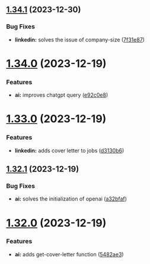 ## [1.34.1](https://github.com/ghorbani-mohammad/Social-Networks-Crawler/compare/v1.34.0...v1.34.1) (2023-12-30)


### Bug Fixes

* **linkedin:** solves the issue of company-size ([7f31e87](https://github.com/ghorbani-mohammad/Social-Networks-Crawler/commit/7f31e87e1b087ae990d643574620b2c1ade4f18d))



# [1.34.0](https://github.com/ghorbani-mohammad/Social-Networks-Crawler/compare/v1.33.0...v1.34.0) (2023-12-19)


### Features

* **ai:** improves chatgpt query ([e92c0e8](https://github.com/ghorbani-mohammad/Social-Networks-Crawler/commit/e92c0e813e40acc3b392545c298a36243660f63a))



# [1.33.0](https://github.com/ghorbani-mohammad/Social-Networks-Crawler/compare/v1.32.1...v1.33.0) (2023-12-19)


### Features

* **linkedin:** adds cover letter to jobs ([d3130b6](https://github.com/ghorbani-mohammad/Social-Networks-Crawler/commit/d3130b63b3bd3e99062f9ed0ca186583a77045d7))



## [1.32.1](https://github.com/ghorbani-mohammad/Social-Networks-Crawler/compare/v1.32.0...v1.32.1) (2023-12-19)


### Bug Fixes

* **ai:** solves the initialization of openai ([a32bfaf](https://github.com/ghorbani-mohammad/Social-Networks-Crawler/commit/a32bfaf5b202f75eb4f5e84ca1eb7b05091e7b74))



# [1.32.0](https://github.com/ghorbani-mohammad/Social-Networks-Crawler/compare/v1.31.0...v1.32.0) (2023-12-19)


### Features

* **ai:** adds get-cover-letter function ([5482ae3](https://github.com/ghorbani-mohammad/Social-Networks-Crawler/commit/5482ae339aab63df43935297000bee4bea3e2483))



